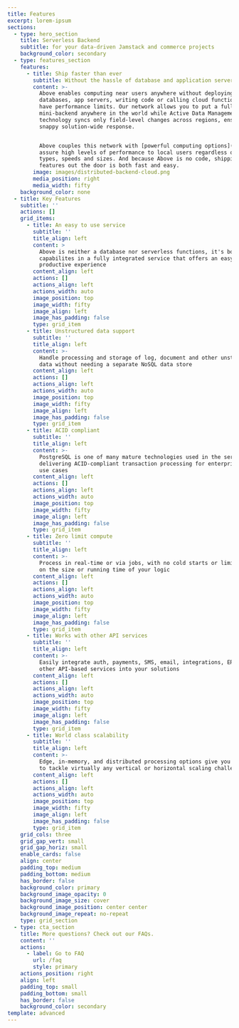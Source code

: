 ```yaml
---
title: Features
excerpt: lorem-ipsum
sections:
  - type: hero_section
    title: Serverless Backend
    subtitle: for your data-driven Jamstack and commerce projects
    background_color: secondary
  - type: features_section
    features:
      - title: Ship faster than ever
        subtitle: Without the hassle of database and application servers
        content: >-
          Above enables computing near users anywhere without deploying
          databases, app servers, writing code or calling cloud functions that
          have performance limits. Our network allows you to put a full or
          mini-backend anywhere in the world while Active Data Management
          technology syncs only field-level changes across regions, ensuring
          snappy solution-wide response. 


          Above couples this network with [powerful computing options](/faq) to
          assure high levels of performance to local users regardless of data
          types, speeds and sizes. And because Above is no code, shipping new
          features out the door is both fast and easy.
        image: images/distributed-backend-cloud.png
        media_position: right
        media_width: fifty
    background_color: none
  - title: Key Features
    subtitle: ''
    actions: []
    grid_items:
      - title: An easy to use service
        subtitle: ''
        title_align: left
        content: >
          Above is neither a database nor serverless functions, it's both
          capabilites in a fully integrated service that offers an easy, highly
          productive experience
        content_align: left
        actions: []
        actions_align: left
        actions_width: auto
        image_position: top
        image_width: fifty
        image_align: left
        image_has_padding: false
        type: grid_item
      - title: Unstructured data support
        subtitle: ''
        title_align: left
        content: >-
          Handle processing and storage of log, document and other unstructured
          data without needing a separate NoSQL data store
        content_align: left
        actions: []
        actions_align: left
        actions_width: auto
        image_position: top
        image_width: fifty
        image_align: left
        image_has_padding: false
        type: grid_item
      - title: ACID compliant
        subtitle: ''
        title_align: left
        content: >-
          PostgreSQL is one of many mature technologies used in the service,
          delivering ACID-compliant transaction processing for enterprise-class
          use cases
        content_align: left
        actions: []
        actions_align: left
        actions_width: auto
        image_position: top
        image_width: fifty
        image_align: left
        image_has_padding: false
        type: grid_item
      - title: Zero limit compute
        subtitle: ''
        title_align: left
        content: >-
          Process in real-time or via jobs, with no cold starts or limitations
          on the size or running time of your logic
        content_align: left
        actions: []
        actions_align: left
        actions_width: auto
        image_position: top
        image_width: fifty
        image_align: left
        image_has_padding: false
        type: grid_item
      - title: Works with other API services
        subtitle: ''
        title_align: left
        content: >-
          Easily integrate auth, payments, SMS, email, integrations, ERP and
          other API-based services into your solutions
        content_align: left
        actions: []
        actions_align: left
        actions_width: auto
        image_position: top
        image_width: fifty
        image_align: left
        image_has_padding: false
        type: grid_item
      - title: World class scalability
        subtitle: ''
        title_align: left
        content: >-
          Edge, in-memory, and distributed processing options give you the power
          to tackle virtually any vertical or horizontal scaling challenge
        content_align: left
        actions: []
        actions_align: left
        actions_width: auto
        image_position: top
        image_width: fifty
        image_align: left
        image_has_padding: false
        type: grid_item
    grid_cols: three
    grid_gap_vert: small
    grid_gap_horiz: small
    enable_cards: false
    align: center
    padding_top: medium
    padding_bottom: medium
    has_border: false
    background_color: primary
    background_image_opacity: 0
    background_image_size: cover
    background_image_position: center center
    background_image_repeat: no-repeat
    type: grid_section
  - type: cta_section
    title: More questions? Check out our FAQs.
    content: ''
    actions:
      - label: Go to FAQ
        url: /faq
        style: primary
    actions_position: right
    align: left
    padding_top: small
    padding_bottom: small
    has_border: false
    background_color: secondary
template: advanced
---
```

